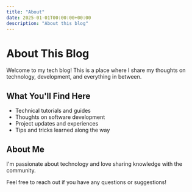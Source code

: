 ```yaml
---
title: "About"
date: 2025-01-01T00:00:00+00:00
description: "About this blog"
---
```


# About This Blog

Welcome to my tech blog! This is a place where I share my thoughts on technology, development, and everything in between.

## What You'll Find Here

- Technical tutorials and guides
- Thoughts on software development
- Project updates and experiences
- Tips and tricks learned along the way

## About Me

I'm passionate about technology and love sharing knowledge with the community.

Feel free to reach out if you have any questions or suggestions!